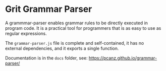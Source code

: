 #   Grit Grammar Parser

A grammmar-parser enables grammar rules to be directly executed in program code. It is a practical tool for programmers that is as easy to use as regular expressions.

The `grammar-parser.js` file is complete and self-contained, it has no external dependencies, and it exports a single function. 

Documentation is in the `docs` folder, see: https://pcanz.github.io/grammar-parser/
